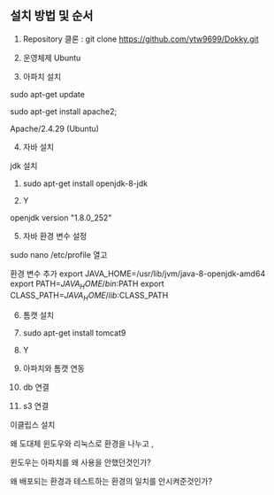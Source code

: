 ## 설치 방법 및 순서

1) Repository 클론 : git clone https://github.com/ytw9699/Dokky.git

2) 운영체제 Ubuntu

3) 아파치 설치

sudo apt-get update

sudo apt-get install apache2;

Apache/2.4.29 (Ubuntu)

4) 자바 설치

jdk 설치

1) sudo apt-get install openjdk-8-jdk

2) Y

openjdk version "1.8.0_252"

5) 자바 환경 변수 설정

sudo nano /etc/profile 열고

환경 변수 추가
export JAVA_HOME=/usr/lib/jvm/java-8-openjdk-amd64
export PATH=$JAVA_HOME/bin:$PATH
export CLASS_PATH=$JAVA_HOME/lib:$CLASS_PATH

6) 톰캣 설치

1) sudo apt-get install tomcat9

2) Y

7) 아파치와 톰캣 연동

8) db 연결

9) s3 연결

이클립스 설치

왜 도대체 윈도우와 리눅스로 환경을 나누고 , 

윈도우는 아파치를 왜 사용을 안했던것인가?

왜 배포되는 환경과 테스트하는 환경의 일치를 안시켜준것인가?


